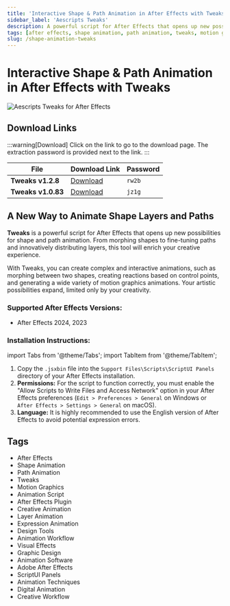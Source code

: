 ```yaml
---
title: 'Interactive Shape & Path Animation in After Effects with Tweaks'
sidebar_label: 'Aescripts Tweaks'
description: A powerful script for After Effects that opens up new possibilities for shape and path animation. From morphing shapes to fine-tuning paths and innovatively distributing layers.
tags: [after effects, shape animation, path animation, tweaks, motion graphics, animation script, after effects plugin]
slug: /shape-animation-tweaks
---
```


<!--Above is frontmatter Part-generate depend on content meet Google Seo, you need to balance automation efficiency with Google’s core ranking factors—especially E-E-A-T (Experience, Expertise, Authoritativeness, Trustworthiness), -->

<!--First Part-This is Title -->
# Interactive Shape & Path Animation in After Effects with Tweaks

<!--Second Part-This is First Banner -->
![Aescripts Tweaks for After Effects](/img/aescripts-tweaks.jpg)

<!-- The Download Part-->
## Download Links
:::warning[Download]
Click on the link to go to the download page. The extraction password is provided next to the link.
:::

| File                       | Download Link                                                              | Password |
| -------------------------- | -------------------------------------------------------------------------- | -------- |
| **Tweaks v1.2.8**          | [Download](https://pan.baidu.com/s/1PKeyjKnT3lwBif60lg33Tw?pwd=rw2b)        | `rw2b`   |
| **Tweaks v1.0.83**         | [Download](https://pan.baidu.com/s/197m0ZBJeiYeaoPW5sEARLw?pwd=jz1g)        | `jz1g`   |

## A New Way to Animate Shape Layers and Paths

**Tweaks** is a powerful script for After Effects that opens up new possibilities for shape and path animation. From morphing shapes to fine-tuning paths and innovatively distributing layers, this tool will enrich your creative experience.

With Tweaks, you can create complex and interactive animations, such as morphing between two shapes, creating reactions based on control points, and generating a wide variety of motion graphics animations. Your artistic possibilities expand, limited only by your creativity.

### Supported After Effects Versions:

-   After Effects 2024, 2023

### Installation Instructions:

import Tabs from '@theme/Tabs';
import TabItem from '@theme/TabItem';

<Tabs>
  <TabItem value="installation" label="Installation Steps" default>
    <ol>
      <li>Copy the <code>.jsxbin</code> file into the <code>Support Files\Scripts\ScriptUI Panels</code> directory of your After Effects installation.</li>
      <li><strong>Permissions:</strong> For the script to function correctly, you must enable the "Allow Scripts to Write Files and Access Network" option in your After Effects preferences (<code>Edit > Preferences > General</code> on Windows or <code>After Effects > Settings > General</code> on macOS).</li>
      <li><strong>Language:</strong> It is highly recommended to use the English version of After Effects to avoid potential expression errors.</li>
    </ol>
  </TabItem>
</Tabs>

<!-- Generate new SEO-optimized tags based on content for this part,Ensure tags align with Google's E-E-A-T principles  -->
## Tags

- After Effects
- Shape Animation
- Path Animation
- Tweaks
- Motion Graphics
- Animation Script
- After Effects Plugin
- Creative Animation
- Layer Animation
- Expression Animation
- Design Tools
- Animation Workflow
- Visual Effects
- Graphic Design
- Animation Software
- Adobe After Effects
- ScriptUI Panels
- Animation Techniques
- Digital Animation
- Creative Workflow
